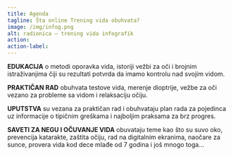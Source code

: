 ```yaml
---
title: Agenda
tagline: Šta online Trening vida obuhvata?
image: /img/infog.png
alt: radionica — trening vida infografik
action:
action-label:
---
```

**EDUKACIJA** o metodi oporavka vida, istoriji vežbi za oči i brojnim istraživanjima čiji su rezultati potvrda da imamo kontrolu nad svojim vidom.

**PRAKTIČAN RAD** obuhvata testove vida, merenje dioptrije, vežbe za oči vezano za probleme sa vidom i relaksaciju očiju.

**UPUTSTVA** su vezana za praktičan rad i obuhvataju plan rada za pojedinca uz informacije o tipičnim greškama i najboljim praksama za brz progres.

**SAVETI ZA NEGU I OČUVANJE VIDA** obuvataju teme kao što su suvo oko, prevencija katarakte, zaštita očiju, rad na digitalnim ekranima, naočare za sunce, provera vida kod dece mlađe od 7 godina i još mnogo toga…
